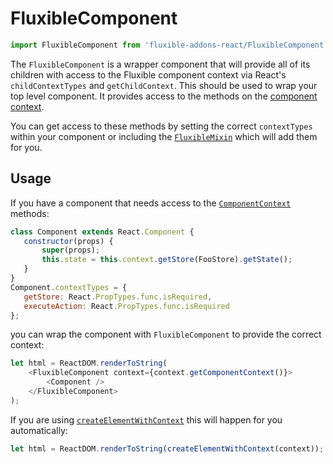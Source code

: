# FluxibleComponent

```js
import FluxibleComponent from 'fluxible-addons-react/FluxibleComponent';
```

The `FluxibleComponent` is a wrapper component that will provide all of its children with access to the Fluxible component
context via React's `childContextTypes` and `getChildContext`. This should be used to wrap your top level component. It provides access to the methods on the [component context](https://github.com/yahoo/fluxible/blob/master/docs/api/Components.md#component-context).

 You can get access to these methods by setting the correct `contextTypes` within your component or including the [`FluxibleMixin`](./FluxibleMixin.md) which will add them for you.

## Usage

If you have a component that needs access to the [`ComponentContext`](../../../../packages/fluxible/docs/api/Components.md#component-context) methods:

 ```js
class Component extends React.Component {
    constructor(props) {
        super(props);
        this.state = this.context.getStore(FooStore).getState();
    }
}
Component.contextTypes = {
    getStore: React.PropTypes.func.isRequired,
    executeAction: React.PropTypes.func.isRequired
};
```

you can wrap the component with `FluxibleComponent` to provide the correct context:

```js
let html = ReactDOM.renderToString(
    <FluxibleComponent context={context.getComponentContext()}>
        <Component />
    </FluxibleComponent>
);
```

If you are using [`createElementWithContext`](./createElementWithContext.md) this will happen for you automatically:

```js
let html = ReactDOM.renderToString(createElementWithContext(context));
```
